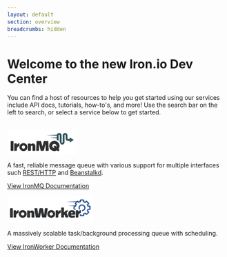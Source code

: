 ```yaml
---
layout: default
section: overview
breadcrumbs: hidden
---
```


# Welcome to the new Iron.io Dev Center

You can find a host of resources to help you get started using our services include API docs, tutorials, how-to's, and more! Use the search
bar on the left to search, or select a service below to get started.<br /><br />



[![IronMQ](/images/logo_mq.png "IronMq")](/mq)

A fast, reliable message queue with various support for multiple interfaces such [REST/HTTP](/mq/reference/api) and [Beanstalkd](/mq/code/beanstalkd).

<a href="/mq" class="next_item">View IronMQ Documentation</a>
<br clear="all" />


[![IronWorker](/images/logo_worker.png "IronWorker")](/worker)

A massively scalable task/background processing queue with scheduling.


<a href="/worker" class="next_item">View IronWorker Documentation</a>
<br clear="all" />

<br />
